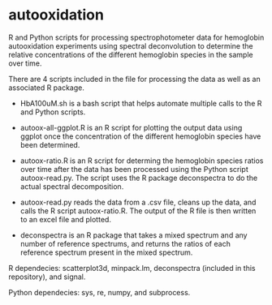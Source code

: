 # autooxidation

R and Python scripts for processing spectrophotometer data for hemoglobin autooxidation experiments using spectral deconvolution to determine the relative concentrations of the different hemoglobin species in the sample over time.

There are 4 scripts included in the file for processing the data as well as an associated R package. 

* HbA100uM.sh is a bash script that helps automate multiple calls to the R and Python scripts.

* autoox-all-ggplot.R is an R script for plotting the output data using ggplot once the concentration of the different hemoglobin species have been determined.

* autoox-ratio.R is an R script for determing the hemoglobin species ratios over time after the data has been processed using the Python script autoox-read.py. The script uses the R package deconspectra to do the actual spectral decomposition.

* autoox-read.py reads the data from a .csv file, cleans up the data, and calls the R script autoox-ratio.R. The output of the R file is then written to an excel file and plotted.

* deconspectra is an R package that takes a mixed spectrum and any number of reference spectrums, and returns the ratios of each reference spectrum present in the mixed spectrum. 


R dependecies: scatterplot3d, minpack.lm, deconspectra (included in this repository), and signal.

Python dependecies: sys, re, numpy, and subprocess.
